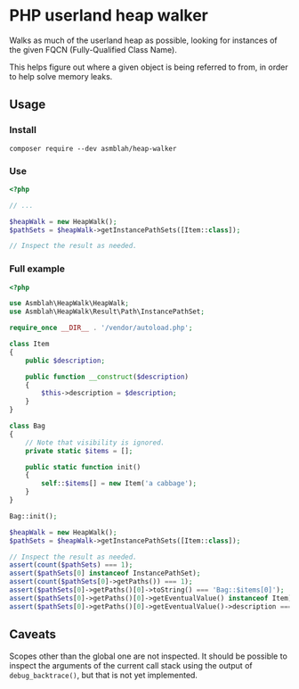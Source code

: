 # PHP userland heap walker

Walks as much of the userland heap as possible, looking for instances of the given FQCN (Fully-Qualified Class Name).

This helps figure out where a given object is being referred to from,
in order to help solve memory leaks.

## Usage

### Install
```shell
composer require --dev asmblah/heap-walker
```

### Use
```php
<?php

// ...

$heapWalk = new HeapWalk();
$pathSets = $heapWalk->getInstancePathSets([Item::class]);

// Inspect the result as needed.
```

### Full example
```php
<?php

use Asmblah\HeapWalk\HeapWalk;
use Asmblah\HeapWalk\Result\Path\InstancePathSet;

require_once __DIR__ . '/vendor/autoload.php';

class Item
{
    public $description;

    public function __construct($description)
    {
        $this->description = $description;
    }
}

class Bag
{
    // Note that visibility is ignored.
    private static $items = [];

    public static function init()
    {
        self::$items[] = new Item('a cabbage');
    }
}

Bag::init();

$heapWalk = new HeapWalk();
$pathSets = $heapWalk->getInstancePathSets([Item::class]);

// Inspect the result as needed.
assert(count($pathSets) === 1);
assert($pathSets[0] instanceof InstancePathSet);
assert(count($pathSets[0]->getPaths()) === 1);
assert($pathSets[0]->getPaths()[0]->toString() === 'Bag::$items[0]');
assert($pathSets[0]->getPaths()[0]->getEventualValue() instanceof Item);
assert($pathSets[0]->getPaths()[0]->getEventualValue()->description === 'a cabbage');
```

## Caveats

Scopes other than the global one are not inspected.
It should be possible to inspect the arguments of the current call stack
using the output of `debug_backtrace()`, but that is not yet implemented.
